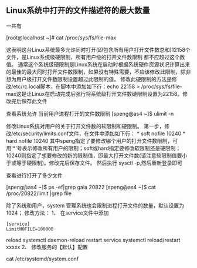 ## Linux系统中打开的文件描述符的最大数量

一共有

[root@localhost ~]# cat /proc/sys/fs/file-max 

这表明这台Linux系统最多允许同时打开(即包含所有用户打开文件数总和)12158个文件，是Linux系统级硬限制，所有用户级的打开文件数限制 都不应超过这个数值。
通常这个系统级硬限制是Linux系统在启动时根据系统硬件资源状况计算出来的最佳的最大同时打开文件数限制，如果没有特殊需要，不应该修改此限制，除非想为用户级打开文件数限制设置超过此限制的值。
修改此硬限制的方法是修改/etc/rc.local脚本，在脚本中添加如下行：echo 22158 > /proc/sys/fs/file-max这是让Linux在启动完成后强行将系统级打开文件数硬限制设置为22158。修改完后保存此文件

查看系统允许 当前用户进程打开的文件数限制
[speng@as4 ~]$ ulimit -n

修改Linux系统对用户的关于打开文件数的软限制和硬限制。
第一步，修改/etc/security/limits.conf文件，在文件中添加如下行：
\* soft nofile 10240
\* hard nofile 10240
其中speng指定了要修改哪个用户的打开文件数限制，可用'*'号表示修改所有用户的限制；soft或hard指定要修改软限制还是硬限制；10240则指定了想要修改的新的限制值，即最大打开文件数(请注意软限制值要小于或等于硬限制)。修改完后保存文件。
然后执行 sysctl -p,然后重新登录即可

查看进行打开了多少文件

[speng@as4 ~]$ ps -ef|grep gaia
20822
[speng@as4 ~]$ cat /proc/20822/limit |grep file

除了系统和用户，system 管理系统也会限制进程打开文件的数量，默认设置为1024；
修改方法：
1、
在service文件中添加 

```
[service]
LimitNOFILE=100000
```

reload 
systemctl daemon-reload
restart service
systemctl reload/restart xxxxx
2、
修改服务的【默认】配置

cat /etc/systemd/system.conf